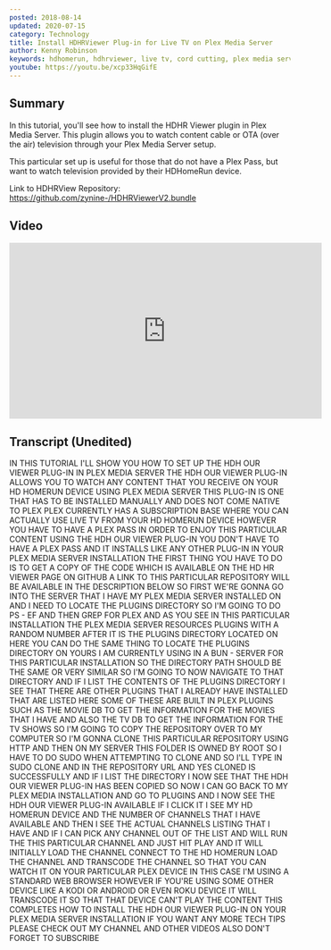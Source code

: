 ```yaml
---
posted: 2018-08-14
updated: 2020-07-15
category: Technology
title: Install HDHRViewer Plug-in for Live TV on Plex Media Server
author: Kenny Robinson
keywords: hdhomerun, hdhrviewer, live tv, cord cutting, plex media server, live tv on roku
youtube: https://youtu.be/xcp33HqGifE
---
```


## Summary
  
In this tutorial, you'll see how to install the HDHR Viewer plugin in Plex Media Server. This plugin allows 
you to watch content cable or OTA (over the air) television through your Plex Media Server setup.
  
This particular set up is useful for those that do not have a Plex Pass, but want to watch television provided by their HDHomeRun device.
  
Link to HDHRView Repository: 
<a href="https://github.com/zynine-/HDHRViewerV2.bundle" target="_blank">https://github.com/zynine-/HDHRViewerV2.bundle</a>

## Video

<iframe width="560" height="315" src="https://www.youtube.com/embed/xcp33HqGifE" frameborder="0" 
allow="autoplay; encrypted-media" class="youtube" allowfullscreen></iframe>

## Transcript (Unedited)

IN THIS TUTORIAL I'LL SHOW YOU HOW TO
SET UP THE HDH OUR VIEWER PLUG-IN IN
PLEX MEDIA SERVER
THE HDH OUR VIEWER PLUG-IN ALLOWS YOU TO
WATCH ANY CONTENT THAT YOU RECEIVE ON
YOUR HD HOMERUN DEVICE USING PLEX MEDIA
SERVER THIS PLUG-IN IS ONE THAT HAS TO
BE INSTALLED MANUALLY AND DOES NOT COME
NATIVE TO PLEX PLEX CURRENTLY HAS A
SUBSCRIPTION BASE WHERE YOU CAN ACTUALLY
USE LIVE TV FROM YOUR HD HOMERUN DEVICE
HOWEVER YOU HAVE TO HAVE A PLEX PASS IN
ORDER TO ENJOY THIS PARTICULAR CONTENT
USING THE HDH OUR VIEWER PLUG-IN YOU
DON'T HAVE TO HAVE A PLEX PASS AND IT
INSTALLS LIKE ANY OTHER PLUG-IN IN YOUR
PLEX MEDIA SERVER INSTALLATION THE FIRST
THING YOU HAVE TO DO IS TO GET A COPY OF
THE CODE WHICH IS AVAILABLE ON THE HD HR
VIEWER PAGE ON GITHUB A LINK TO THIS
PARTICULAR REPOSITORY WILL BE AVAILABLE
IN THE DESCRIPTION BELOW SO FIRST WE'RE
GONNA GO INTO THE SERVER THAT I HAVE MY
PLEX MEDIA SERVER INSTALLED ON AND I
NEED TO LOCATE THE PLUGINS DIRECTORY SO
I'M GOING TO DO PS - EF AND THEN GREP
FOR PLEX AND AS YOU SEE IN THIS
PARTICULAR INSTALLATION THE PLEX MEDIA
SERVER RESOURCES PLUGINS WITH A RANDOM
NUMBER AFTER IT IS THE PLUGINS DIRECTORY
LOCATED ON HERE YOU CAN DO THE SAME
THING TO LOCATE THE PLUGINS DIRECTORY ON
YOURS I AM CURRENTLY USING IN A BUN -
SERVER FOR THIS PARTICULAR INSTALLATION
SO THE DIRECTORY PATH SHOULD BE THE SAME
OR VERY SIMILAR SO I'M GOING TO NOW
NAVIGATE TO THAT DIRECTORY AND IF I LIST
THE CONTENTS OF THE PLUGINS DIRECTORY I
SEE THAT THERE ARE OTHER PLUGINS THAT I
ALREADY HAVE INSTALLED THAT ARE LISTED
HERE SOME OF THESE ARE BUILT IN PLEX
PLUGINS SUCH AS THE MOVIE DB TO GET THE
INFORMATION FOR THE MOVIES THAT I HAVE
AND ALSO THE TV DB TO GET THE
INFORMATION FOR THE TV SHOWS SO I'M
GOING TO COPY THE REPOSITORY OVER TO MY
COMPUTER SO I'M GONNA CLONE THIS
PARTICULAR REPOSITORY
USING HTTP AND THEN ON MY SERVER THIS
FOLDER IS OWNED BY ROOT SO I HAVE TO DO
SUDO WHEN ATTEMPTING TO CLONE AND SO
I'LL TYPE IN SUDO CLONE AND IN THE
REPOSITORY URL AND YES CLONED IS
SUCCESSFULLY AND IF I LIST THE DIRECTORY
I NOW SEE THAT THE HDH OUR VIEWER
PLUG-IN HAS BEEN COPIED SO NOW I CAN GO
BACK TO MY PLEX MEDIA INSTALLATION AND
GO TO PLUGINS AND I NOW SEE THE HDH OUR
VIEWER PLUG-IN AVAILABLE IF I CLICK IT I
SEE MY HD HOMERUN DEVICE AND THE NUMBER
OF CHANNELS THAT I HAVE AVAILABLE AND
THEN I SEE THE ACTUAL CHANNELS LISTING
THAT I HAVE AND IF I CAN PICK ANY
CHANNEL OUT OF THE LIST AND WILL RUN THE
THIS PARTICULAR CHANNEL AND JUST HIT
PLAY AND IT WILL INITIALLY LOAD THE
CHANNEL CONNECT TO THE HD HOMERUN LOAD
THE CHANNEL AND TRANSCODE THE CHANNEL SO
THAT YOU CAN WATCH IT ON YOUR PARTICULAR
PLEX DEVICE IN THIS CASE I'M USING A
STANDARD WEB BROWSER HOWEVER IF YOU'RE
USING SOME OTHER DEVICE LIKE A KODI OR
ANDROID OR EVEN ROKU DEVICE IT WILL
TRANSCODE IT SO THAT THAT DEVICE CAN'T
PLAY THE CONTENT THIS COMPLETES HOW TO
INSTALL THE HDH OUR VIEWER PLUG-IN ON
YOUR PLEX MEDIA SERVER INSTALLATION IF
YOU WANT ANY MORE TECH TIPS PLEASE CHECK
OUT MY CHANNEL AND OTHER VIDEOS ALSO
DON'T FORGET TO SUBSCRIBE
